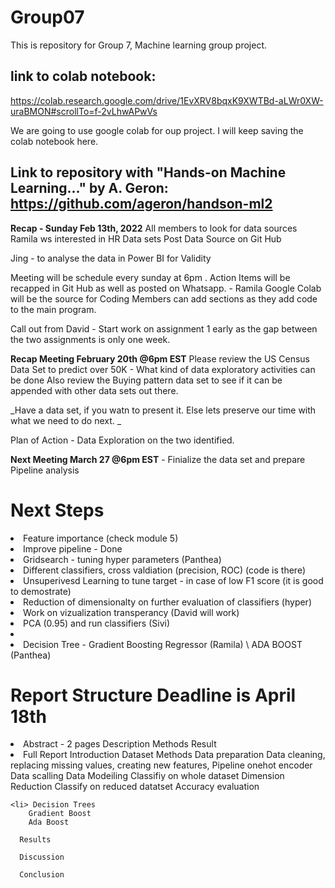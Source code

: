 # Group07
This is repository for Group 7, Machine learning group project.

## link to colab notebook:
https://colab.research.google.com/drive/1EvXRV8bqxK9XWTBd-aLWr0XW-uraBMON#scrollTo=f-2vLhwAPwVs

We are going to use google colab for oup project. I will keep saving the colab notebook here.

## Link to repository with "Hands-on Machine Learning..." by A. Geron: https://github.com/ageron/handson-ml2

**Recap - Sunday Feb 13th, 2022**
All members to look for data sources 
Ramila ws interested in HR Data sets 
Post Data Source on Git Hub 

Jing  - to analyse the data in Power BI for Validity 

Meeting will be schedule every sunday at  6pm . Action Items will be recapped in Git Hub as well as posted on Whatsapp. - Ramila 
Google Colab will be the source for Coding 
Members can add  sections as they add code to the main program. 

Call out from David - Start work on assignment 1 early as the gap between the two assignments is only one week. 

**Recap Meeting February 20th @6pm EST**
Please review the US Census Data Set to predict over 50K - What kind of data exploratory activities can be done 
Also review the Buying pattern data set to see if it can be appended with other data sets out there. 

_Have a data set, if you watn to present it. Else lets preserve our time with what we need to do next. _

Plan of Action  - Data Exploration on the two identified.

**Next Meeting March 27 @6pm EST** - Finialize the data set and prepare Pipeline analysis

# Next Steps
<li> Feature importance (check module 5)
<li> Improve pipeline - Done
<li> Gridsearch - tuning hyper parameters (Panthea)
<li> Different classifiers, cross valdiation (precision, ROC) (code is there)
<li> Unsuperivesd Learning to tune target - in case of low F1 score (it is good to demostrate)
<li> Reduction of dimensionalty on further evaluation of classifiers  (hyper)
<li> Work on vizualization transperancy (David will work)
<li> PCA (0.95) and run classifiers (Sivi)
<li>   
<li> Decision Tree - Gradient Boosting Regressor (Ramila) \  ADA BOOST (Panthea) 
  
# Report Structure Deadline is April 18th 
  <li> Abstract - 2 pages
      Description
      Methods  
      Result
      
  <li> Full Report 
     Introduction
        Dataset
    Methods
      Data preparation
        Data cleaning, replacing missing values, creating new features, 
      Pipeline     
         onehot encoder
         Data scalling
    Data Modeiling 
      Classifiy on whole dataset
      Dimension Reduction  
      Classify on reduced datatset
      Accuracy evaluation
    
    <li> Decision Trees
        Gradient Boost
        Ada Boost
        
      Results
      
      Discussion
      
      Conclusion
    
    
  
